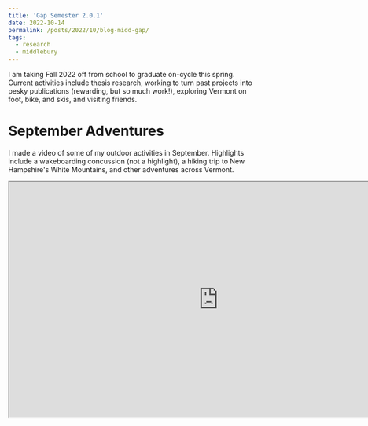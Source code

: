 ```yaml
---
title: 'Gap Semester 2.0.1'
date: 2022-10-14
permalink: /posts/2022/10/blog-midd-gap/
tags:
  - research
  - middlebury
---
```


I am taking Fall 2022 off from school to graduate on-cycle this spring. Current activities include thesis research, working to turn past projects into pesky publications (rewarding, but so much work!), exploring Vermont on foot, bike, and skis, and visiting friends. 

September Adventures
======
I made a video of some of my outdoor activities in September. Highlights include a wakeboarding concussion (not a highlight), a hiking trip to New Hampshire's White Mountains, and other adventures across Vermont. 
<iframe
    width="850"
    height="480"
    src="https://www.youtube.com/embed/MdM-swRLdOo"
    frameborder="20"
    allow="autoplay; encrypted-media"
    allowfullscreen
>
</iframe>